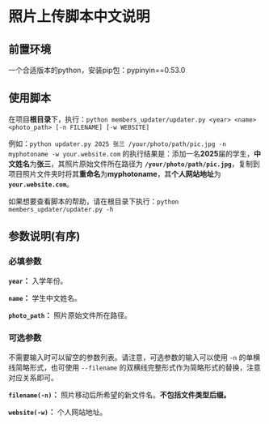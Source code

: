 # 照片上传脚本中文说明

## 前置环境

一个合适版本的python，安装pip包：pypinyin==0.53.0

## 使用脚本

在项目**根目录**下，执行：`python members_updater/updater.py <year> <name> <photo_path> [-n FILENAME] [-w WEBSITE]`

例如：`python updater.py 2025 张三 /your/photo/path/pic.jpg -n myphotoname -w your.website.com` 的执行结果是：添加一名**2025**届的学生，**中文姓名**为**张三**，其照片原始文件所在路径为 **`/your/photo/path/pic.jpg`**，复制到项目照片文件夹时将其**重命名**为**myphotoname**，其**个人网站地址**为 **`your.website.com`**。

如果想要查看脚本的帮助，请在根目录下执行：`python members_updater/updater.py -h`

## 参数说明(有序)

### 必填参数

**`year`：** 入学年份。

**`name`：** 学生中文姓名。

**`photo_path`：** 照片原始文件所在路径。

### 可选参数

不需要输入时可以留空的参数列表。请注意，可选参数的输入可以使用 `-n` 的单横线简略形式，也可使用 `--filename` 的双横线完整形式作为简略形式的替换，注意对应关系即可。

**`filename(-n)`：** 照片移动后所希望的新文件名。**不包括文件类型后缀。**

**`website(-w)`：** 个人网站地址。

